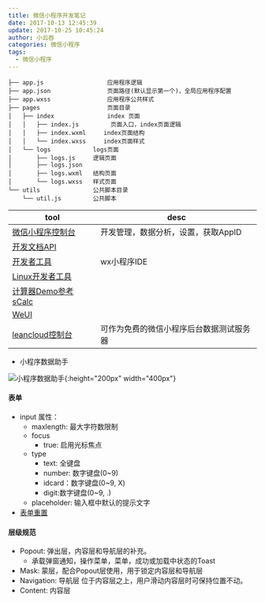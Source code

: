 ```yaml
---
title: 微信小程序开发笔记
date: 2017-10-13 12:45:39
update: 2017-10-25 10:45:24
author: 小云吞
categories: 微信小程序
tags: 
  - 微信小程序
---
```


```
├── app.js                  应用程序逻辑
├── app.json                页面路径(默认显示第一个)，全局应用程序配置
├── app.wxss                应用程序公共样式
├── pages					页面目录
│   ├── index				index 页面
│   │   ├── index.js         页面入口，index页面逻辑
│   │   ├── index.wxml	   index页面结构
│   │   └── index.wxss	   index页面样式
│   └── logs			logs页面
│       ├── logs.js     逻辑页面
│       ├── logs.json   
│       ├── logs.wxml   结构页面
│       └── logs.wxss   样式页面
└── utils               公共脚本目录
    └── util.js         公共脚本

```

|tool|desc|
|-|-|
|[微信小程序控制台](https://mp.weixin.qq.com)|开发管理，数据分析，设置，获取AppID|
|[开发文档API](https://mp.weixin.qq.com/debug/wxadoc/dev/api/)||
|[开发者工具](https://mp.weixin.qq.com/debug/wxadoc/dev/devtools/devtools.html)|wx小程序IDE|
|[Linux开发者工具](https://github.com/cytle/wechat_web_devtools)||
|[计算器Demo参考sCalc](https://github.com/dunizb/wxapp-sCalc)||
|[WeUI](https://github.com/Tencent/weui-wxss/)||
|[leancloud控制台](https://leancloud.cn/dashboard/login.html#/signin)|可作为免费的微信小程序后台数据测试服务器|

- 小程序数据助手

![小程序数据助手](https://mp.weixin.qq.com/debug/wxadoc/analysis/image/weanalytics/a0.png?t=2017526){:height="200px" width="400px"}

#### 表单
- input 属性：
  - maxlength: 最大字符数限制
  - focus
    - true: 启用光标焦点
  - type
    - text: 全键盘
    - number: 数字键盘(0~9)
    - idcard：数字键盘(0~9, X) 
    - digit:数字键盘(0~9, .)    
  - placeholder: 输入框中默认的提示文字
- [表单重置](http://blog.csdn.net/maximus_ckp/article/details/71172530)
#### 层级规范
- Popout: 弹出层，内容层和导航层的补充。
  - 承载弹窗通知，操作菜单，菜单，成功或加载中状态的Toast
- Mask: 蒙层，配合Popout层使用，用于锁定内容层和导航层
- Navigation: 导航层 位于内容层之上，用户滑动内容层时可保持位置不动。
- Content: 内容层